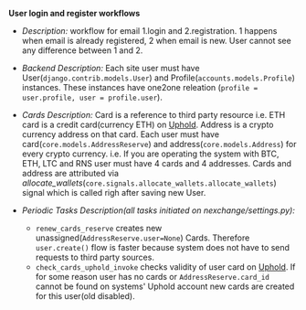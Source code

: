 **User login and register workflows**

* *Description:* workflow for email 1.login and 2.registration. 1 happens when email is already registered, 2 when email is new. User cannot see any difference between 1 and 2.


* *Backend Description:* Each site user must have User(`django.contrib.models.User`) and Profile(`accounts.models.Profile`) instances.
These instances have one2one releation (`profile = user.profile, user = profile.user`).

* *Cards Description:* Card is a reference to third party resource i.e. ETH card is a credit card(currency ETH) on [Uphold](https://uphold.com). Address is a crypto currency address on that card. Each user must have card(`core.models.AddressReserve`) and address(`core.models.Address`) for every crypto currency. i.e. If you are operating the system with BTC, ETH, LTC and RNS user must have 4 cards and 4 addresses. Cards and address are attributed via *allocate_wallets*(`core.signals.allocate_wallets.allocate_wallets`) signal which is called righ after saving new User.

* *Periodic Tasks Description(all tasks initiated on nexchange/settings.py):*
  * `renew_cards_reserve` creates new unassigned(`AddressReserve.user=None`) Cards. Therefore `user.create()` flow is faster because system does not have to send requests to third party sources.
  * `check_cards_uphold_invoke` checks validity of user card on [Uphold](https://uphold.com). If for some reason user has no cards or `AddressReserve.card_id` cannot be found on systems' Uphold account new cards are created for this user(old disabled).
